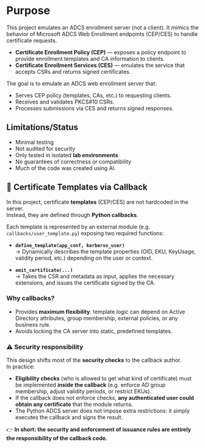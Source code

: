 Purpose
==========================================================

This project emulates an ADCS enrollment server (not a client). It mimics the behavior of Microsoft ADCS Web Enrollment endpoints (CEP/CES) to handle certificate requests.

- **Certificate Enrollment Policy (CEP)** — exposes a policy endpoint 
  to provide enrollment templates and CA information to clients.
- **Certificate Enrollment Services (CES)** — emulates the service that 
  accepts CSRs and returns signed certificates.

The goal is to emulate an ADCS web enrollment server that:

- Serves CEP policy (templates, CAs, etc.) to requesting clients.
- Receives and validates PKCS#10 CSRs.
- Processes submissions via CES and returns signed responses.
  
Limitations/Status
----------------------------------------------------------

- Minimal testing
- Not audited for security
- Only tested in isolated **lab environments**
- No guarantees of correctness or compatibility
- Much of the code was created using AI.


## 🔧 Certificate Templates via Callback

In this project, certificate **templates** (CEP/CES) are not hardcoded in the server.  
Instead, they are defined through **Python callbacks**.  

Each template is represented by an external module (e.g. `callbacks/user_template.py`) exposing two required functions:

- **`define_template(app_conf, kerberos_user)`**  
  → Dynamically describes the template properties (OID, EKU, KeyUsage, validity period, etc.) depending on the user or context.

- **`emit_certificate(...)`**  
  → Takes the CSR and metadata as input, applies the necessary extensions, and issues the certificate signed by the CA.

### Why callbacks?
- Provides **maximum flexibility**: template logic can depend on Active Directory attributes, group membership, external policies, or any business rule.  
- Avoids locking the CA server into static, predefined templates.

### ⚠️ Security responsibility
This design shifts most of the **security checks** to the callback author.  
In practice:
- **Eligibility checks** (who is allowed to get what kind of certificate) must be implemented **inside the callback** (e.g. enforce AD group membership, adjust validity periods, or restrict EKUs).  
- If the callback does not enforce checks, **any authenticated user could obtain any certificate** that the module returns.  
- The Python ADCS server does not impose extra restrictions: it simply executes the callback and signs the result.

👉 **In short: the security and enforcement of issuance rules are entirely the responsibility of the callback code.**


